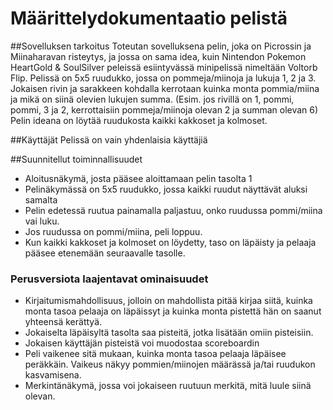 # Määrittelydokumentaatio pelistä
##Sovelluksen tarkoitus
Toteutan sovelluksena pelin, joka on Picrossin ja Miinaharavan risteytys, ja jossa on sama idea, kuin Nintendon Pokemon HeartGold & SoulSilver peleissä esiintyvässä 
minipelissä nimeltään Voltorb Flip. Pelissä on 5x5 ruudukko, jossa on pommeja/miinoja ja lukuja 1, 2 ja 3. Jokaisen rivin ja sarakkeen kohdalla kerrotaan kuinka 
monta pommia/miina ja mikä on siinä olevien lukujen summa. (Esim. jos rivillä on 1, pommi, pommi, 3 ja 2, kerrottaisiin pommeja/miinoja olevan 2 ja summan olevan 6)
Pelin ideana on löytää ruudukosta kaikki kakkoset ja kolmoset. 

##Käyttäjät
Pelissä on vain yhdenlaisia käyttäjiä

##Suunnitellut toiminnallisuudet
* Aloitusnäkymä, josta pääsee aloittamaan pelin tasolta 1
* Pelinäkymässä on 5x5 ruudukko, jossa kaikki ruudut näyttävät aluksi samalta
* Pelin edetessä ruutua painamalla paljastuu, onko ruudussa pommi/miina vai luku.
* Jos ruudussa on pommi/miina, peli loppuu. 
* Kun kaikki kakkoset ja kolmoset on löydetty, taso on läpäisty ja pelaaja pääsee etenemään seuraavalle tasolle.

 
### Perusversiota laajentavat ominaisuudet
* Kirjaitumismahdollisuus, jolloin on mahdollista pitää kirjaa siitä, kuinka monta tasoa pelaaja on läpäissyt ja kuinka monta pistettä hän on saanut 
yhteensä kerättyä.
* Jokaiselta läpäisyltä tasolta saa pisteitä, jotka lisätään omiin pisteisiin.
* Jokaisen käyttäjän pisteistä voi muodostaa scoreboardin
* Peli vaikenee sitä mukaan, kuinka monta tasoa pelaaja läpäisee peräkkäin. Vaikeus näkyy pommien/miinojen määrässä ja/tai ruudukon kasvamisena. 
* Merkintänäkymä, jossa voi jokaiseen ruutuun merkitä, mitä luule siinä olevan.  

